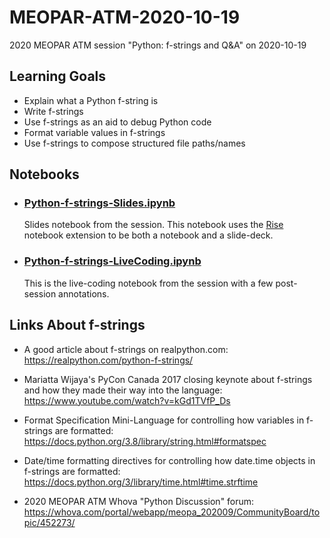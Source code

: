 # MEOPAR-ATM-2020-10-19
2020 MEOPAR ATM session "Python: f-strings and Q&amp;A" on 2020-10-19

## Learning Goals

* Explain what a Python f-string is
* Write f-strings
* Use f-strings as an aid to debug Python code
* Format variable values in f-strings
* Use f-strings to compose structured file paths/names


## Notebooks

* ### [Python-f-strings-Slides.ipynb](https://github.com/43ravens/MEOPAR-ATM-2020-10-19/blob/main/Python-f-strings-Slides.ipynb)
    Slides notebook from the session.
    This notebook uses the [Rise](https://rise.readthedocs.io/en/stable/index.html) notebook extension to be both a notebook and a slide-deck.

* ### [Python-f-strings-LiveCoding.ipynb](https://github.com/43ravens/MEOPAR-ATM-2020-10-19/blob/main/Python-f-strings-LiveCoding.ipynb)
    This is the live-coding notebook from the session with a few post-session annotations.


## Links About f-strings

* A good article about f-strings on realpython.com: https://realpython.com/python-f-strings/

* Mariatta Wijaya's PyCon Canada 2017 closing keynote about f-strings and how they made their way into the language: https://www.youtube.com/watch?v=kGd1TVfP_Ds

* Format Specification Mini-Language for controlling how variables in f-strings are formatted: https://docs.python.org/3.8/library/string.html#formatspec

* Date/time formatting directives for controlling how date.time objects in f-strings are formatted: https://docs.python.org/3/library/time.html#time.strftime

* 2020 MEOPAR ATM Whova "Python Discussion" forum: https://whova.com/portal/webapp/meopa_202009/CommunityBoard/topic/452273/
